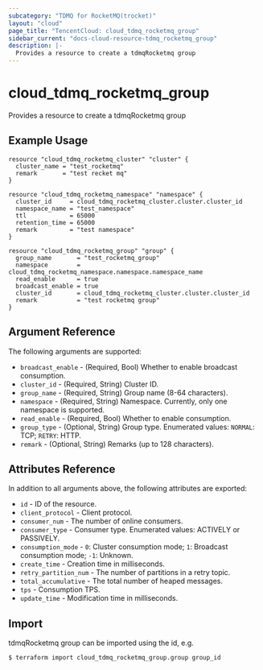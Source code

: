 ```yaml
---
subcategory: "TDMQ for RocketMQ(trocket)"
layout: "cloud"
page_title: "TencentCloud: cloud_tdmq_rocketmq_group"
sidebar_current: "docs-cloud-resource-tdmq_rocketmq_group"
description: |-
  Provides a resource to create a tdmqRocketmq group
---
```


# cloud_tdmq_rocketmq_group

Provides a resource to create a tdmqRocketmq group

## Example Usage

```hcl
resource "cloud_tdmq_rocketmq_cluster" "cluster" {
  cluster_name = "test_rocketmq"
  remark       = "test recket mq"
}

resource "cloud_tdmq_rocketmq_namespace" "namespace" {
  cluster_id     = cloud_tdmq_rocketmq_cluster.cluster.cluster_id
  namespace_name = "test_namespace"
  ttl            = 65000
  retention_time = 65000
  remark         = "test namespace"
}

resource "cloud_tdmq_rocketmq_group" "group" {
  group_name       = "test_rocketmq_group"
  namespace        = cloud_tdmq_rocketmq_namespace.namespace.namespace_name
  read_enable      = true
  broadcast_enable = true
  cluster_id       = cloud_tdmq_rocketmq_cluster.cluster.cluster_id
  remark           = "test rocketmq group"
}
```

## Argument Reference

The following arguments are supported:

* `broadcast_enable` - (Required, Bool) Whether to enable broadcast consumption.
* `cluster_id` - (Required, String) Cluster ID.
* `group_name` - (Required, String) Group name (8-64 characters).
* `namespace` - (Required, String) Namespace. Currently, only one namespace is supported.
* `read_enable` - (Required, Bool) Whether to enable consumption.
* `group_type` - (Optional, String) Group type. Enumerated values: `NORMAL`: TCP; `RETRY`: HTTP.
* `remark` - (Optional, String) Remarks (up to 128 characters).

## Attributes Reference

In addition to all arguments above, the following attributes are exported:

* `id` - ID of the resource.
* `client_protocol` - Client protocol.
* `consumer_num` - The number of online consumers.
* `consumer_type` - Consumer type. Enumerated values: ACTIVELY or PASSIVELY.
* `consumption_mode` - `0`: Cluster consumption mode; `1`: Broadcast consumption mode; `-1`: Unknown.
* `create_time` - Creation time in milliseconds.
* `retry_partition_num` - The number of partitions in a retry topic.
* `total_accumulative` - The total number of heaped messages.
* `tps` - Consumption TPS.
* `update_time` - Modification time in milliseconds.


## Import

tdmqRocketmq group can be imported using the id, e.g.
```
$ terraform import cloud_tdmq_rocketmq_group.group group_id
```

